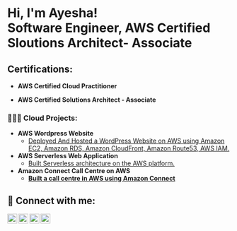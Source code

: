 <h1>Hi, I'm Ayesha! <br/><a >Software Engineer</a>, <a >AWS Certified Sloutions Architect- Associate</a> 
<h2>Certifications:</h2>

- <b>AWS Certified Cloud Practitioner</b>

- <b>AWS Certified Solutions Architect - Associate</b>
<h3>👩🏻‍💻 Cloud Projects:</h3>

- <b>AWS Wordpress Website</b>
  - [Deployed And Hosted a WordPress Website on AWS using Amazon EC2, Amazon RDS, Amazon CloudFront, Amazon Route53, AWS IAM.](https://github.com/)
- <b>AWS Serverless Web Application</b>
  - [Built Serverless architecture on the AWS platform.](https://github.com/) <b>
- <b>Amazon Connect Call Centre on AWS</b>
  - [Built a call centre in AWS using Amazon Connect](https://github.com/)
  

<h2> 🤳 Connect with me:</h2>

[<img align="left" alt="AyeshaTalha | YouTube" width="22px" src="https://cdn.jsdelivr.net/npm/simple-icons@v3/icons/youtube.svg" />][youtube]
[<img align="left" alt="AyeshaTalha | Twitter" width="22px" src="https://cdn.jsdelivr.net/npm/simple-icons@v3/icons/twitter.svg" />][twitter]
[<img align="left" alt="AyeshaTalha | LinkedIn" width="22px" src="https://cdn.jsdelivr.net/npm/simple-icons@v3/icons/linkedin.svg" />][linkedin]
[<img align="left" alt="AyeshaTalha | Instagram" width="22px" src="https://cdn.jsdelivr.net/npm/simple-icons@v3/icons/instagram.svg" />][instagram]

[twitter]: https://twitter.com/ayeshatalha
[youtube]: https://www.youtube.com/c/ayeshatalha
[instagram]: https://www.instagram.com/ayeshatalhaa/
[linkedin]: https://linkedin.com/in/ayesha-talha
<!--
**joshmadakor1/joshmadakor1** is a ✨ _special_ ✨ repository because its `README.md` (this file) appears on your GitHub profile.

Here are some ideas to get you started:

- 🔭 I’m currently working on ...
- 🌱 I’m currently learning ...
- 👯 I’m looking to collaborate on ...
- 🤔 I’m looking for help with ...
- 💬 Ask me about ...
- 📫 How to reach me: ...
- 😄 Pronouns: ...
- ⚡ Fun fact: ...
-->
